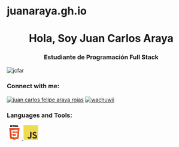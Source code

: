 # juanaraya.gh.io
<h1 align="center">Hola, Soy Juan Carlos Araya</h1>
<h3 align="center">Estudiante de Programación Full Stack</h3>

<p align="left"> <img src="https://komarev.com/ghpvc/?username=jcfar&label=Profile%20views&color=0e75b6&style=flat" alt="jcfar" /> </p>

<h3 align="left">Connect with me:</h3>
<p align="left">
<a href="https://linkedin.com/in/juan carlos felipe araya rojas" target="blank"><img align="center" src="https://raw.githubusercontent.com/rahuldkjain/github-profile-readme-generator/master/src/images/icons/Social/linked-in-alt.svg" alt="juan carlos felipe araya rojas" height="30" width="40" /></a>
<a href="https://instagram.com/wachuwii" target="blank"><img align="center" src="https://raw.githubusercontent.com/rahuldkjain/github-profile-readme-generator/master/src/images/icons/Social/instagram.svg" alt="wachuwii" height="30" width="40" /></a>
</p>

<h3 align="left">Languages and Tools:</h3>
<p align="left"> <a href="https://www.w3.org/html/" target="_blank" rel="noreferrer"> <img src="https://raw.githubusercontent.com/devicons/devicon/master/icons/html5/html5-original-wordmark.svg" alt="html5" width="40" height="40"/> </a> <a href="https://developer.mozilla.org/en-US/docs/Web/JavaScript" target="_blank" rel="noreferrer"> <img src="https://raw.githubusercontent.com/devicons/devicon/master/icons/javascript/javascript-original.svg" alt="javascript" width="40" height="40"/> </a> </p>
